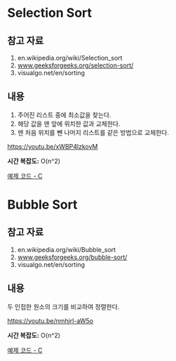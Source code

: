 # Selection Sort

## 참고 자료

1. en.wikipedia.org/wiki/Selection_sort
2. www.geeksforgeeks.org/selection-sort/
3. visualgo.net/en/sorting

## 내용

1. 주어진 리스트 중에 최소값을 찾는다.
2. 해당 값을 맨 앞에 위치한 값과 교체한다.
3. 맨 처음 위치를 뺀 나머지 리스트를 같은 방법으로 교체한다.

https://youtu.be/xWBP4lzkoyM

**시간 복잡도:** O(n^2)

[예제 코드 - C]()

# Bubble Sort

## 참고 자료

1. en.wikipedia.org/wiki/Bubble_sort
2. www.geeksforgeeks.org/bubble-sort/
3. visualgo.net/en/sorting

## 내용

두 인접한 원소의 크기를 비교하여 정렬한다.

https://youtu.be/nmhjrI-aW5o

**시간 복잡도:** O(n^2)

[예제 코드 - C]()
